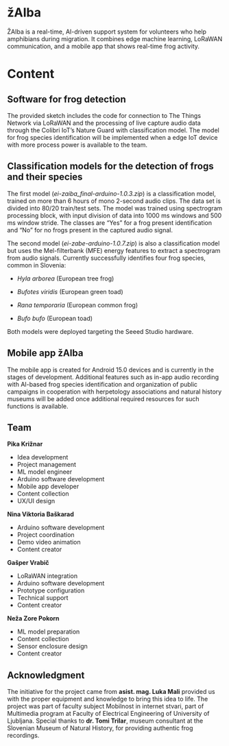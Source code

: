 # žAIba
ŽAIba is a real-time, AI-driven support system for volunteers who help amphibians during migration. It combines edge machine learning, LoRaWAN communication, and a mobile app that shows real-time frog activity.

# Content
## Software for frog detection
The provided sketch includes the code for connection to The Things Network via LoRaWAN and the processing of live capture audio data through the Colibri IoT’s Nature Guard with classification model. The model for frog species identification will be implemented when a edge IoT device with more process power is available to the team.

## Classification models for the detection of frogs and their species
The first model (_ei-zaiba_final-arduino-1.0.3.zip_) is a classification model, trained on more than 6 hours of mono 2-second audio clips. The data set is divided into 80/20 train/test sets. The model was trained using spectrogram processing block, with input division of data into 1000 ms windows and 500 ms window stride. The classes are “Yes” for a frog present identification and “No” for no frogs present in the captured audio signal. 

The second model (_ei-zabe-arduino-1.0.7.zip_) is also a classification model but uses the Mel-filterbank (MFE) energy features to extract a spectrogram from audio signals. Currently successfully identifies four frog species, common in Slovenia:

* _Hyla arborea_ (European tree frog)

* _Bufotes viridis_ (European green toad)

* _Rana temporaria_ (European common frog)

* _Bufo bufo_ (European toad)

Both models were deployed targeting the Seeed Studio hardware.

## Mobile app žAIba
The mobile app is created for Android 15.0 devices and is currently in the stages of development. 
Additional features such as in-app audio recording with AI-based frog species identification and organization of public campaigns in cooperation with herpetology associations and natural history museums will be added once additional required resources for such functions is available.

## Team
**Pika Križnar**
* Idea development
* Project management
* ML model engineer
* Arduino software development
* Mobile app developer
* Content collection
* UX/UI design
  
**Nina Viktoria Baškarad**
* Arduino software development
* Project coordination
* Demo video animation
* Content creator
  
**Gašper Vrabič**
* LoRaWAN integration
* Arduino software development
* Prototype configuration
* Technical support
* Content creator

**Neža Zore Pokorn**
* ML model preparation
* Content collection
* Sensor enclosure design
* Content creator

## Acknowledgment
The initiative for the project came from **asist. mag. Luka Mali** provided us with the proper equipment and knowledge to bring this idea to life. The project was part of faculty subject Mobilnost in internet stvari, part of Multimedia program at Faculty of Electrical Engineering of University of Ljubljana.
Special thanks to **dr. Tomi Trilar**, museum consultant at the Slovenian Museum of Natural History, for providing authentic frog recordings.

